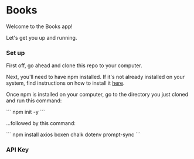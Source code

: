 <h1>Books</h1>
<p>Welcome to the Books app!</p>
<p>Let's get you up and running.</p>

<h3>Set up</h3>
<p>First off, go ahead and clone this repo to your computer.</p>
<p>Next, you'll need to have npm installed. If it's not already installed on your system, find instructions on how to install it <a href='https://www.npmjs.com/get-npm'>here</a>.</p>


<p>Once npm is installed on your computer, go to the directory you just cloned and run this command:</p>
```
npm init -y
```
<p>...followed by this command:</p>
```
npm install axios boxen chalk dotenv prompt-sync
```

<h3>API Key<h3>
<p>